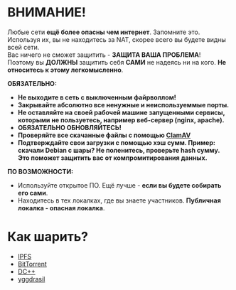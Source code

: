# ВНИМАНИЕ!

Любые сети __ещё более опасны чем интернет__. Запомните это. Используя их, вы не находитесь за NAT, скорее всего вы будете видны всей сети.  
Вас ничего не сможет защитить - __ЗАЩИТА ВАША ПРОБЛЕМА__!  
Поэтому вы __ДОЛЖНЫ__ защитить себя __САМИ__ не надеясь ни на кого. __Не относитесь к этому легкомысленно__. 

__ОБЯЗАТЕЛЬНО:__
* __Не выходите в сеть с выключенным файрволлом!__
* __Закрывайте абсолютно все ненужные и неиспользуеммые порты.__
* __Не оставляйте на своей рабочей машине запущенными сервисы, которыми не пользуетесь, например веб-сервер (nginx, apache).__
* __ОБЯЗАТЕЛЬНО ОБНОВЛЯЙТЕСЬ!__
* __Проверяйте все скачанные файлы с помощью [ClamAV](https://github.com/Cisco-Talos/clamav)__
* __Подтверждайте свои загрузки с помощью хэш сумм. Пример: скачали Debian с шары? Не поленитесь, проверьте hash сумму. Это поможет защитить вас от компромитирования данных.__  

__ПО ВОЗМОЖНОСТИ:__
* Используйте открытое ПО. Ещё лучше - __если вы будете собирать его сами__.
* Находитесь в тех локалках, где вы знаете участников. __Публичная локалка - опасная локалка__.

# Как шарить?

* [IPFS](ipfs.md)
* [BitTorrent](bittorrent.md)
* [DC++](dcplusplus.md)
* [yggdrasil](yggdrasil.md)

